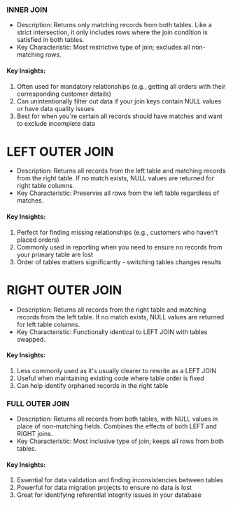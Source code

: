 ### INNER JOIN
- Description: Returns only matching records from both tables. Like a strict intersection, it only includes rows where the join condition is satisfied in both tables.
- Key Characteristic: Most restrictive type of join; excludes all non-matching rows.

#### Key Insights:
1. Often used for mandatory relationships (e.g., getting all orders with their corresponding customer details)
2. Can unintentionally filter out data if your join keys contain NULL values or have data quality issues
3. Best for when you're certain all records should have matches and want to exclude incomplete data

# LEFT OUTER JOIN
- Description: Returns all records from the left table and matching records from the right table. If no match exists, NULL values are returned for right table columns.
- Key Characteristic: Preserves all rows from the left table regardless of matches.

#### Key Insights:
1. Perfect for finding missing relationships (e.g., customers who haven't placed orders)
2. Commonly used in reporting when you need to ensure no records from your primary table are lost
3. Order of tables matters significantly - switching tables changes results

# RIGHT OUTER JOIN
- Description: Returns all records from the right table and matching records from the left table. If no match exists, NULL values are returned for left table columns.
- Key Characteristic: Functionally identical to LEFT JOIN with tables swapped.

#### Key Insights:

1. Less commonly used as it's usually clearer to rewrite as a LEFT JOIN
2. Useful when maintaining existing code where table order is fixed
3. Can help identify orphaned records in the right table

### FULL OUTER JOIN
- Description: Returns all records from both tables, with NULL values in place of non-matching fields. Combines the effects of both LEFT and RIGHT joins.
- Key Characteristic: Most inclusive type of join; keeps all rows from both tables.

#### Key Insights:
1. Essential for data validation and finding inconsistencies between tables
2. Powerful for data migration projects to ensure no data is lost
3. Great for identifying referential integrity issues in your database